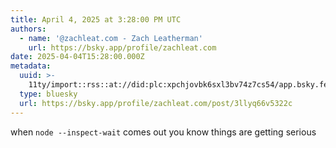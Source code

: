 ```yaml
---
title: April 4, 2025 at 3:28:00 PM UTC
authors:
  - name: '@zachleat.com - Zach Leatherman'
    url: https://bsky.app/profile/zachleat.com
date: 2025-04-04T15:28:00.000Z
metadata:
  uuid: >-
    11ty/import::rss::at://did:plc:xpchjovbk6sxl3bv74z7cs54/app.bsky.feed.post/3llyq66v5322c
  type: bluesky
  url: https://bsky.app/profile/zachleat.com/post/3llyq66v5322c
---
```

when `node --inspect-wait` comes out you know things are getting serious